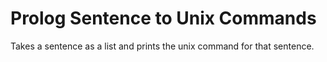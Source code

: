 # Prolog Sentence to Unix Commands

Takes a sentence as a list and prints the unix command for that sentence.
